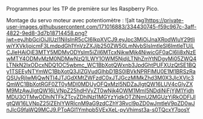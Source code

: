 Programmes pour les TP de première sur les Raspberry Pico.

Montage du servo moteur avec potentiomètre :
![alt tag]https://private-user-images.githubusercontent.com/171016883/334430745-f59c967c-3aff-4822-9ed8-3d7b18714458.png?jwt=eyJhbGciOiJIUzI1NiIsInR5cCI6IkpXVCJ9.eyJpc3MiOiJnaXRodWIuY29tIiwiYXVkIjoicmF3LmdpdGh1YnVzZXJjb250ZW50LmNvbSIsImtleSI6ImtleTUiLCJleHAiOjE3MTY5MDMyODYsIm5iZiI6MTcxNjkwMjk4NiwicGF0aCI6Ii8xNzEwMTY4ODMvMzM0NDMwNzQ1LWY1OWM5NjdjLTNhZmYtNDgyMi05ZWQ4LTNkN2IxODcxNDQ1OC5wbmc_WC1BbXotQWxnb3JpdGhtPUFXUzQtSE1BQy1TSEEyNTYmWC1BbXotQ3JlZGVudGlhbD1BS0lBVkNPRFlMU0E1M1BRSzRaQSUyRjIwMjQwNTI4JTJGdXMtZWFzdC0xJTJGczMlMkZhd3M0X3JlcXVlc3QmWC1BbXotRGF0ZT0yMDI0MDUyOFQxMzI5NDZaJlgtQW16LUV4cGlyZXM9MzAwJlgtQW16LVNpZ25hdHVyZT0wNjk4OWM1MmI5NDdiNjFjYjM1YjdhMDU3OTMwODhiNTFkZTcyZDhlNzI1MGYzYjdkOTZlNmU2MGUzYjRkODFlJlgtQW16LVNpZ25lZEhlYWRlcnM9aG9zdCZhY3Rvcl9pZD0wJmtleV9pZD0wJnJlcG9faWQ9MCJ9.PToAGI1Ymhpb5VExXeL-pyVhimst3a-s0TQcxY7qosY
